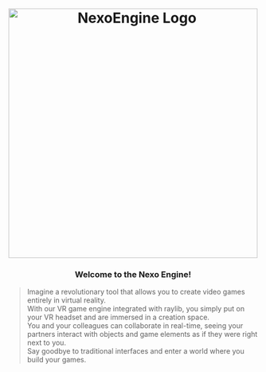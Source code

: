 <h1 align="center">
  <picture>
    <source media="(prefers-color-scheme: dark)" srcset="logo_nexo_horizontal_subtitle_white.png" width="500">
    <source media="(prefers-color-scheme: light)" srcset="logo_nexo_horizontal_subtitle.png" width="500">
    <img alt="NexoEngine Logo" src="logo_nexo_horizontal_title_only.png">
  </picture>
</h1>

<h3 align="center">Welcome to the Nexo Engine!</h3>

> Imagine a revolutionary tool that allows you to create video games entirely in virtual reality.<br>
> With our VR game engine integrated with raylib, you simply put on your VR headset and are immersed in a creation space.<br>
> You and your colleagues can collaborate in real-time, seeing your partners interact with objects and game elements as if they were right next to you.<br>
> Say goodbye to traditional interfaces and enter a world where you build your games.
